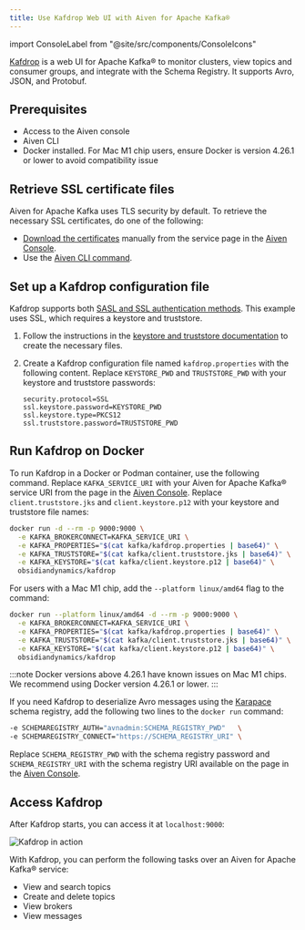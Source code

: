 ```yaml
---
title: Use Kafdrop Web UI with Aiven for Apache Kafka®
---
```

import ConsoleLabel from "@site/src/components/ConsoleIcons"

[Kafdrop](https://github.com/obsidiandynamics/kafdrop) is a web UI for Apache Kafka® to monitor clusters, view topics and consumer groups, and integrate with the Schema Registry.
It supports Avro, JSON, and Protobuf.

## Prerequisites

- Access to the Aiven console
- Aiven CLI
- Docker installed. For Mac M1 chip users, ensure Docker is version 4.26.1 or lower to
  avoid compatibility issue

## Retrieve SSL certificate files

Aiven for Apache Kafka uses TLS security by default. To retrieve the necessary
SSL certificates, do one of the following:

- [Download the certificates](/docs/platform/concepts/tls-ssl-certificates#download-ca-certificates)
  manually from the service <ConsoleLabel name="overview"/> page in the
  [Aiven Console](https://console.aiven.io/).
- Use the [Aiven CLI command](/docs/tools/cli/service/user#avn_service_user_creds_download).

## Set up a Kafdrop configuration file

Kafdrop supports both
[SASL and SSL authentication methods](/docs/products/kafka/concepts/auth-types). This
example uses SSL, which requires a keystore and truststore.

1. Follow the instructions in the
   [keystore and truststore documentation](/docs/products/kafka/howto/keystore-truststore)
   to create the necessary files.
1. Create a Kafdrop configuration file named `kafdrop.properties` with the following
   content. Replace `KEYSTORE_PWD` and `TRUSTSTORE_PWD` with your keystore and
   truststore passwords:

    ```plaintext
    security.protocol=SSL
    ssl.keystore.password=KEYSTORE_PWD
    ssl.keystore.type=PKCS12
    ssl.truststore.password=TRUSTSTORE_PWD
    ```

## Run Kafdrop on Docker

To run Kafdrop in a Docker or Podman container, use the following command.
Replace `KAFKA_SERVICE_URI` with your Aiven for Apache Kafka® service URI from
the <ConsoleLabel name="overview"/> page in the
[Aiven Console](https://console.aiven.io/). Replace `client.truststore.jks` and
`client.keystore.p12` with your keystore and truststore file names:

```sh
docker run -d --rm -p 9000:9000 \
  -e KAFKA_BROKERCONNECT=KAFKA_SERVICE_URI \
  -e KAFKA_PROPERTIES="$(cat kafka/kafdrop.properties | base64)" \
  -e KAFKA_TRUSTSTORE="$(cat kafka/client.truststore.jks | base64)" \
  -e KAFKA_KEYSTORE="$(cat kafka/client.keystore.p12 | base64)" \
  obsidiandynamics/kafdrop
```

For users with a Mac M1 chip, add the `--platform linux/amd64` flag to the command:

```sh
docker run --platform linux/amd64 -d --rm -p 9000:9000 \
  -e KAFKA_BROKERCONNECT=KAFKA_SERVICE_URI \
  -e KAFKA_PROPERTIES="$(cat kafka/kafdrop.properties | base64)" \
  -e KAFKA_TRUSTSTORE="$(cat kafka/client.truststore.jks | base64)" \
  -e KAFKA_KEYSTORE="$(cat kafka/client.keystore.p12 | base64)" \
  obsidiandynamics/kafdrop
```

:::note
Docker versions above 4.26.1 have known issues on Mac M1 chips. We recommend using
Docker version 4.26.1 or lower.
:::

If you need Kafdrop to deserialize Avro messages using the
[Karapace](https://github.com/aiven/karapace) schema registry, add the following
two lines to the `docker run` command:

```sh
-e SCHEMAREGISTRY_AUTH="avnadmin:SCHEMA_REGISTRY_PWD"   \
-e SCHEMAREGISTRY_CONNECT="https://SCHEMA_REGISTRY_URI" \
```

Replace `SCHEMA_REGISTRY_PWD` with the schema registry password and
`SCHEMA_REGISTRY_URI` with the schema registry URI available on the
<ConsoleLabel name="overview"/> page in the [Aiven Console](https://console.aiven.io/).

## Access Kafdrop

After Kafdrop starts, you can access it at `localhost:9000`:

![Kafdrop in action](/images/content/products/kafka/kafdrop.gif)

With Kafdrop, you can perform the following tasks over an Aiven for Apache Kafka®
service:

- View and search topics
- Create and delete topics
- View brokers
- View messages
